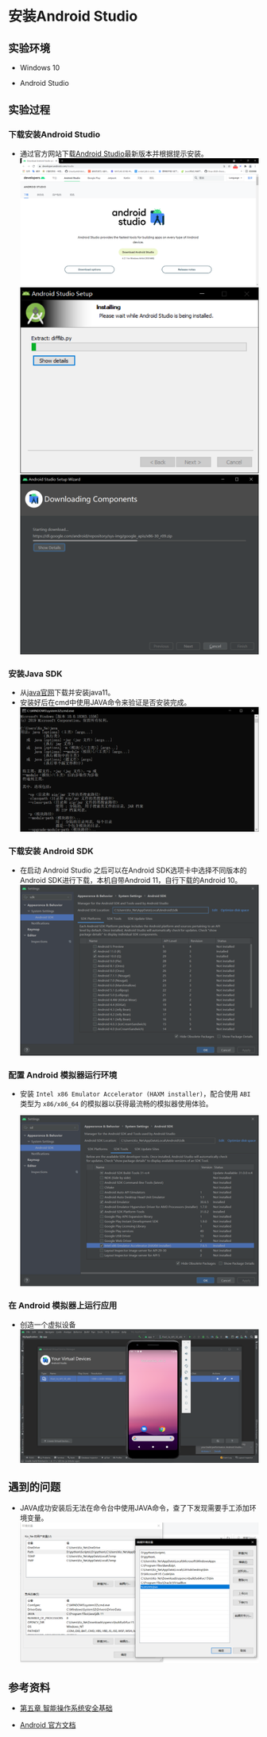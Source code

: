 # 安装Android Studio

## 实验环境

- Windows 10

- Android Studio

## 实验过程

### 下载安装Android Studio

-  通过官方网站下载[Android Studio](https://developer.android.com/studio/)最新版本并根据提示安装。  
![官网](img/stdio-download.png)
![安装](img/stdio-set1.png)
![下载后续文件](img/stdio-set2.png)
### 安装Java SDK
- 从[java官网](https://developer.oracle.com/java/)下载并安装java11。  
- 安装好后在cmd中使用JAVA命令来验证是否安装完成。  
  ![JAVA](img/java-done.png)



### 下载安装 Android SDK

- 在启动 Android Studio 之后可以在Android SDK选项卡中选择不同版本的Android SDK进行下载，本机自带Android 11，自行下载的Android 10。  
![SDK](img/SDK-set1.png)

### 配置 Android 模拟器运行环境

- 安装 `Intel x86 Emulator Accelerator (HAXM installer)`，配合使用 `ABI` 类型为 `x86/x86_64` 的模拟器以获得最流畅的模拟器使用体验。  

  ![模拟器环境配置](img/SDK-set2.png)

### 在 Android 模拟器上运行应用

- 创造一个虚拟设备  
![模拟设备](img/phone-virtual.png)


## 遇到的问题
- JAVA成功安装后无法在命令台中使用JAVA命令，查了下发现需要手工添加环境变量。  
![JAVA环境变量](img/java-set.png)

## 参考资料

- [第五章 智能操作系统安全基础](https://c4pr1c3.github.io/cuc-mis/chap0x05/exp.html)

- [Android 官方文档](https://developer.android.com/studio/run/emulator)

